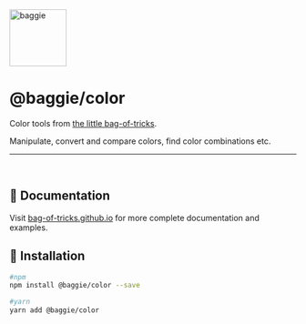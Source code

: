 <img alt="baggie" src="https://github.com/bag-of-tricks/baggie/raw/main/public/baggie-title.svg" height="100" />

<h1>@baggie/color</h1>

Color tools from [the little bag-of-tricks](https://github.com/bag-of-tricks/baggie#readme).

Manipulate, convert and compare colors, find color combinations etc.

<hr>
<br>

## 🧾 Documentation

Visit [bag-of-tricks.github.io](https://bag-of-tricks.github.io/) for more complete documentation and examples.

## 🚀 Installation

```bash
#npm
npm install @baggie/color --save

#yarn
yarn add @baggie/color
```
